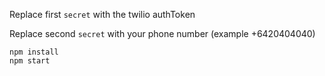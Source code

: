 Replace first `secret` with the twilio authToken

Replace second `secret` with your phone number (example +6420404040)

```
npm install
npm start
```

